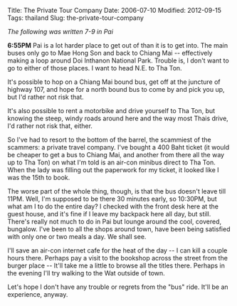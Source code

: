 Title: The Private Tour Company
Date: 2006-07-10
Modified: 2012-09-15
Tags: thailand
Slug: the-private-tour-company

<em>The following was written 7-9 in Pai</em>

<strong>6:55PM</strong>
Pai is a lot harder place to get out of than it is to get into. The main buses only go to Mae Hong Son and back to Chiang Mai -- effectively making a loop around Doi Inthanon National Park. Trouble is, I don't want to go to either of those places. I want to head N.E. to Tha Ton.

It's possible to hop on a Chiang Mai bound bus, get off at the juncture of highway 107, and hope for a north bound bus to come by and pick you up, but I'd rather not risk that.

It's also possible to rent a motorbike and drive yourself to Tha Ton, but knowing the steep, windy roads around here and the way most Thais drive, I'd rather not risk that, either.

So I've had to resort to the bottom of the barrel, the scammiest of the scammers: a private travel company. I've bought a 400 Baht ticket (it would be cheaper to get a bus to Chiang Mai, and another from there all the way up to Tha Ton) on what I'm told is an air-con minibus direct to Tha Ton. When the lady was filling out the paperwork for my ticket, it looked like I was the 15th to book.

The worse part of the whole thing, though, is that the bus doesn't leave till 11PM. Well, I'm supposed to be there 30 minutes early, so 10:30PM, but what am I to do the entire day? I checked with the front desk here at the guest house, and it's fine if I leave my backpack here all day, but still. There's really not much to do in Pai but lounge around the cool, covered, bungalow. I've been to all the shops around town, have been being satisfied with only one or two meals a day. We shall see.

I'll save an air-con internet cafe for the heat of the day -- I can kill a couple hours there. Perhaps pay a visit to the bookshop across the street from the burger place -- It'll take me a little to browse all the titles there. Perhaps in the evening I'll try walking to the Wat outside of town.

Let's hope I don't have any trouble or regrets from the "bus" ride. It'll be an experience, anyway.
